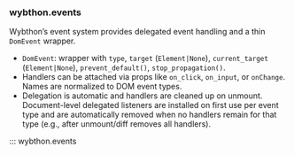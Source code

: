 ### wybthon.events

Wybthon’s event system provides delegated event handling and a thin `DomEvent` wrapper.

- `DomEvent`: wrapper with `type`, `target` (`Element|None`), `current_target` (`Element|None`), `prevent_default()`, `stop_propagation()`.
- Handlers can be attached via props like `on_click`, `on_input`, or `onChange`. Names are normalized to DOM event types.
- Delegation is automatic and handlers are cleaned up on unmount. Document-level delegated listeners are installed on first use per event type and are automatically removed when no handlers remain for that type (e.g., after unmount/diff removes all handlers).

::: wybthon.events
